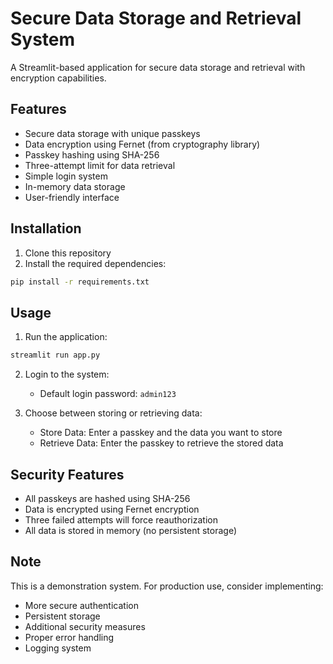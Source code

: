 # Secure Data Storage and Retrieval System

A Streamlit-based application for secure data storage and retrieval with encryption capabilities.

## Features

- Secure data storage with unique passkeys
- Data encryption using Fernet (from cryptography library)
- Passkey hashing using SHA-256
- Three-attempt limit for data retrieval
- Simple login system
- In-memory data storage
- User-friendly interface

## Installation

1. Clone this repository
2. Install the required dependencies:
```bash
pip install -r requirements.txt
```

## Usage

1. Run the application:
```bash
streamlit run app.py
```

2. Login to the system:
   - Default login password: `admin123`

3. Choose between storing or retrieving data:
   - Store Data: Enter a passkey and the data you want to store
   - Retrieve Data: Enter the passkey to retrieve the stored data

## Security Features

- All passkeys are hashed using SHA-256
- Data is encrypted using Fernet encryption
- Three failed attempts will force reauthorization
- All data is stored in memory (no persistent storage)

## Note

This is a demonstration system. For production use, consider implementing:
- More secure authentication
- Persistent storage
- Additional security measures
- Proper error handling
- Logging system 